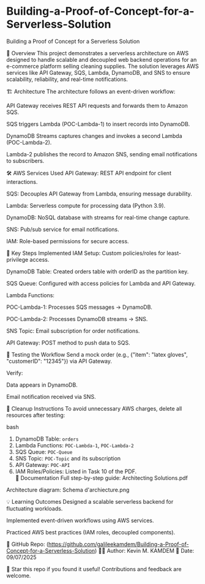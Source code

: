 # Building-a-Proof-of-Concept-for-a-Serverless-Solution

Building a Proof of Concept for a Serverless Solution

📌 Overview
This project demonstrates a serverless architecture on AWS designed to handle scalable and decoupled web backend operations for an e-commerce platform selling cleaning supplies. The solution leverages AWS services like API Gateway, SQS, Lambda, DynamoDB, and SNS to ensure scalability, reliability, and real-time notifications.

🏗️ Architecture
The architecture follows an event-driven workflow:

API Gateway receives REST API requests and forwards them to Amazon SQS.

SQS triggers Lambda (POC-Lambda-1) to insert records into DynamoDB.

DynamoDB Streams captures changes and invokes a second Lambda (POC-Lambda-2).

Lambda-2 publishes the record to Amazon SNS, sending email notifications to subscribers.

🛠️ AWS Services Used
API Gateway: REST API endpoint for client interactions.

SQS: Decouples API Gateway from Lambda, ensuring message durability.

Lambda: Serverless compute for processing data (Python 3.9).

DynamoDB: NoSQL database with streams for real-time change capture.

SNS: Pub/sub service for email notifications.

IAM: Role-based permissions for secure access.

🔧 Key Steps Implemented
IAM Setup: Custom policies/roles for least-privilege access.

DynamoDB Table: Created orders table with orderID as the partition key.

SQS Queue: Configured with access policies for Lambda and API Gateway.

Lambda Functions:

POC-Lambda-1: Processes SQS messages → DynamoDB.

POC-Lambda-2: Processes DynamoDB streams → SNS.

SNS Topic: Email subscription for order notifications.

API Gateway: POST method to push data to SQS.

🚀 Testing the Workflow
Send a mock order (e.g., {"item": "latex gloves", "customerID": "12345"}) via API Gateway.

Verify:

Data appears in DynamoDB.

Email notification received via SNS.

🧹 Cleanup Instructions
To avoid unnecessary AWS charges, delete all resources after testing:

bash
1. DynamoDB Table: `orders`  
2. Lambda Functions: `POC-Lambda-1`, `POC-Lambda-2`  
3. SQS Queue: `POC-Queue`  
4. SNS Topic: `POC-Topic` and its subscription  
5. API Gateway: `POC-API`  
6. IAM Roles/Policies: Listed in Task 10 of the PDF.  
📄 Documentation
Full step-by-step guide: Architecting Solutions.pdf

Architecture diagram: Schema d'archiecture.png

💡 Learning Outcomes
Designed a scalable serverless backend for fluctuating workloads.

Implemented event-driven workflows using AWS services.

Practiced AWS best practices (IAM roles, decoupled components).

🔗 GitHub Repo: (https://github.com/galileekamdem/Building-a-Proof-of-Concept-for-a-Serverless-Solution)
👨‍💻 Author: Kevin M. KAMDEM
📅 Date: 09/07/2025

🌟 Star this repo if you found it useful! Contributions and feedback are welcome.
